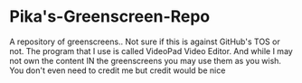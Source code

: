 # Pika's-Greenscreen-Repo

A repository of greenscreens.. Not sure if this is against GitHub's TOS or not. The program that I use is called VideoPad Video Editor. And while I may not own the content IN the greenscreens you may use them as you wish. You don't even need to credit me but credit would be nice
